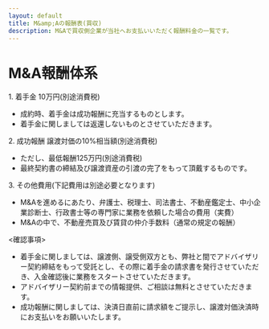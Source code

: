```yaml
---
layout: default
title: M&amp;Aの報酬表(買収)
description: M&Aで買収側企業が当社へお支払いいただく報酬料金の一覧です。
---
```


<div class="uk-section">
  <div class="uk-container">
    <div uk-grid>
      <div class="uk-width-auto">
        <h1 class="uk-heading-line"><span>M&amp;A報酬体系</span></h1>
        <p class="uk-text-large uk-text-bold uk-margin-medium-top">1. 着手金 10万円(別途消費税)</p>
        <ul>
          <li>成約時、着手金は成功報酬に充当するものとします。</li>
          <li>着手金に関しましては返還しないものとさせていただきます。</li>
        </ul>
        <p class="uk-text-large uk-text-bold uk-margin-medium-top">2. 成功報酬 譲渡対価の10&#37;相当額(別途消費税)</p>
        <ul>
          <li>ただし、最低報酬125万円(別途消費税)</li>
          <li>最終契約書の締結及び譲渡資産の引渡の完了をもって頂戴するものです。</li>
        </ul>
        <p class="uk-text-large uk-text-bold uk-margin-medium-top">3. その他費用(下記費用は別途必要となります)</p>
        <ul>
          <li>M&Aを進めるにあたり、弁護士、税理士、司法書士、不動産鑑定士、中小企業診断士、行政書士等の専門家に業務を依頼した場合の費用（実費）</li>
          <li>M&Aの中で、不動産売買及び賃貸の仲介手数料（通常の規定の報酬）</li>
        </ul>
        <p class="uk-margin-medium-top">&lt;確認事項&gt;</p>
        <ul>
          <li>着手金に関しましては、譲渡側、譲受側双方とも、弊社と間でアドバイザリー契約締結をもって受託とし、その際に着手金の請求書を発行させていただき、入金確認後に業務をスタートさせていただきます。</li>
          <li>アドバイザリー契約前までの情報提供、ご相談は無料とさせていただきます。</li>
          <li>成功報酬に関しましては、決済日直前に請求額をご提示し、譲渡対価決済時にお支払いをお願いいたします。</li>
        </ul>
      </div>
    </div>
  </div>
</div>
